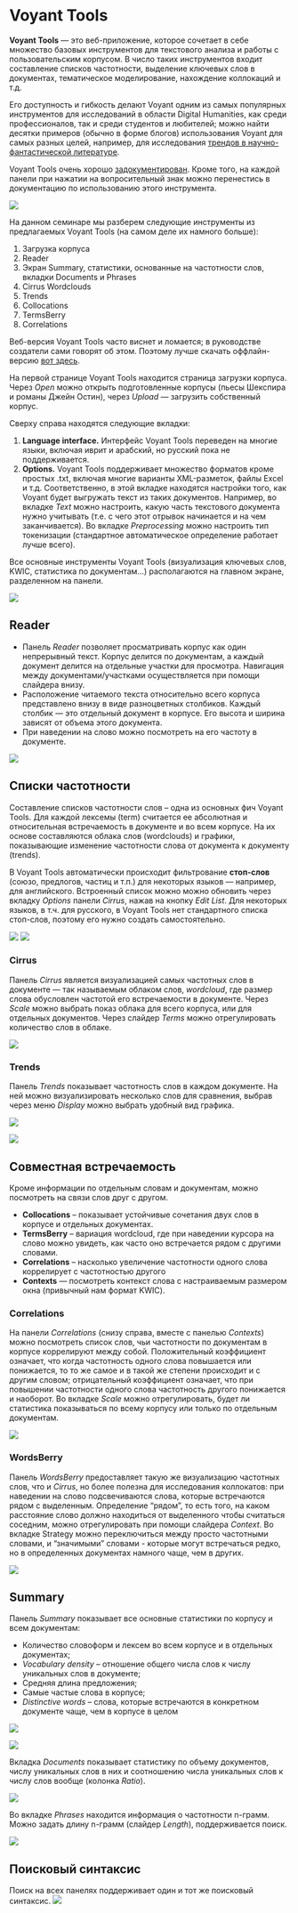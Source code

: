 # Voyant Tools

**Voyant Tools** — это веб-приложение, которое сочетает в себе множество базовых инструментов для текстового анализа и работы с пользовательским корпусом. В число таких инструментов входит составление списков частотности, выделение ключевых слов в документах, тематическое моделирование, нахождение коллокаций и т.д.

Его доступность и гибкость делают Voyant одним из самых популярных инструментов для исследований в области Digital Humanities, как среди профессионалов, так и среди студентов и любителей; можно найти десятки примеров (обычно в форме блогов) использования Voyant для самых разных целей, например, для исследования [трендов в научно-фантастической литературе](https://postapocalypticcities.wordpress.com/2013/05/02/voyanttools/).

Voyant Tools очень хорошо [задокументирован](https://voyant-tools.org/docs/#!/guide). Кроме того, на каждой панели при нажатии на вопросительный знак можно перенестись в документацию по использованию этого инструмента. 

![](/assets/image8.png)

На данном семинаре мы разберем следующие инструменты из предлагаемых Voyant Tools (на самом деле их намного больше):

1. Загрузка корпуса
2. Reader
3. Экран Summary, статистики, основанные на частотности слов, вкладки Documents и Phrases
4. Cirrus Wordclouds
5. Trends
6. Collocations
7. TermsBerry
8. Correlations


Веб-версия Voyant Tools часто виснет и ломается; в руководстве создатели сами говорят об этом. Поэтому лучше скачать оффлайн-версию [вот здесь](https://github.com/sgsinclair/VoyantServer/releases/tag/2.4.0-M7).

На первой странице Voyant Tools находится страница загрузки корпуса. Через *Open* можно открыть подготовленные корпусы (пьесы Шекспира и романы Джейн Остин), через *Upload* — загрузить собственный корпус.

Сверху справа находятся следующие вкладки:
1. **Language interface.** Интерфейс Voyant Tools переведен на многие языки, включая иврит и арабский, но русский пока не поддерживается.
2. **Options.** Voyant Tools поддерживает множество форматов кроме простых .txt, включая многие варианты XML-разметок, файлы Excel и т.д. Соответственно, в этой вкладке находятся настройки того, как Voyant будет выгружать текст из таких документов. Например, во вкладке *Text* можно настроить, какую часть текстового документа нужно учитывать (т.е. с чего этот отрывок начинается и на чем заканчивается). Во вкладке *Preprocessing* можно настроить тип токенизации (стандартное автоматическое определение работает лучше всего).

Все основные инструменты Voyant Tools (визуализация ключевых слов, KWIC, статистика по документам...) располагаются на главном экране, разделенном на панели.

![](/assets/image7.png)

## Reader 

* Панель *Reader* позволяет просматривать корпус как один непрерывный текст. Корпус делится по документам, а каждый документ делится на отдельные участки для просмотра. Навигация между документами/участками осуществляется при помощи слайдера внизу.
* Расположение читаемого текста относительно всего корпуса представлено внизу в виде разноцветных столбиков. Каждый столбик — это отдельный документ в корпусе. Его высота и ширина зависят от объема этого документа. 
* При наведении на слово можно посмотреть на его частоту в документе. 

![](/assets/image1.png)

## Списки частотности

Составление списков частотности слов – одна из основных фич Voyant Tools. Для каждой лексемы (term) считается ее абсолютная и относительная встречаемость в документе и во всем корпусе. На их основе составляются облака слов (wordclouds) и графики, показывающие изменение частотности слова от документа к документу (trends).

В Voyant Tools автоматически происходит фильтрование **стоп-слов** (союзо, предлогов, частиц и т.п.) для некоторых языков — например, для английского. Встроенный список можно можно обновить через вкладку *Options* панели *Cirrus*, нажав на кнопку *Edit List*. Для некоторых языков, в т.ч. для русского, в Voyant Tools нет стандартного списка стоп-слов, поэтому его нужно создать самостоятельно.

![](/assets/image9.png)
![](/assets/image2.png)

### Cirrus

Панель *Cirrus* является визуализацией самых частотных слов в документе — так называемым облаком слов, *wordcloud*, где размер слова обусловлен частотой его встречаемости в документе. Через *Scale* можно выбрать показ облака для всего корпуса, или для отдельных документов. Через слайдер *Terms* можно отрегулировать количество слов в облаке.

![](/assets/image4.png)

### Trends

Панель *Trends* показывает частотность слов в каждом документе. На ней можно визуализировать несколько слов для сравнения, выбрав через меню *Display* можно выбрать удобный вид графика.

![](/assets/image3.png)

![](/assets/image14.png)

## Совместная встречаемость

Кроме информации по отдельным словам и документам, можно посмотреть на связи слов друг с другом.

* **Collocations** – показывает устойчивые сочетания двух слов в корпусе и отдельных документах.
* **TermsBerry** – вариация wordcloud, где при наведении курсора на слово можно увидеть, как часто оно встречается рядом с другими словами.
* **Correlations** – насколько увеличение частотности одного слова коррелирует с частотностью другого
* **Contexts** — посмотреть контекст слова с настраиваемым размером окна (привычный нам формат KWIC).

### Correlations
На панели *Correlations* (снизу справа, вместе с панелью *Contexts*) можно посмотреть список слов, чьи частотности по документам в корпусе коррелируют между собой. Положительный коэффициент означает, что когда частотность одного слова повышается или понижается, то то же самое и в такой же степени происходит и с другим словом; отрицательный коэффициент означает, что при повышении частотности одного слова частотность другого понижается и наоборот. Во вкладке *Scale* можно отрегулировать, будет ли статистика показываться по всему корпусу или только по отдельным документам.

![](/assets/image12.png)

### WordsBerry
Панель *WordsBerry* предоставляет такую же визуализацию частотных слов, что и *Cirrus*, но более полезна для исследования коллокатов: при наведении на слово подсвечиваются слова, которые встречаются рядом с выделенным. Определение “рядом”, то есть того, на каком расстояние слово должно находиться от выделенного чтобы считаться соседним, можно отрегулировать при помощи слайдера *Context*. Во вкладке Strategy можно переключиться между просто частотными словами, и “значимыми” словами - которые могут встречаться редко, но в определенных документах намного чаще, чем в других.

![](/assets/image6.png)

## Summary

Панель *Summary* показывает все основные статистики по корпусу и всем документам:
* Количество словоформ и лексем во всем корпусе и в отдельных документах;
* *Vocabulary density* – отношение общего числа слов к числу уникальных слов в документе;
* Средняя длина предложения;
* Самые частые слова в корпусе;
* *Distinctive words* – слова, которые встречаются в конкретном документе чаще, чем в корпусе в целом

![](/assets/image5.png)

![](/assets/image15.png)
 
Вкладка *Documents* показывает статистику по объему документов, числу уникальных слов в них и соотношению числа уникальных слов к числу слов вообще (колонка *Ratio*).

![](/assets/image13.png)

Во вкладке *Phrases* находится информация о частотности n-грамм. Можно задать длину n-грамм (слайдер *Length*), поддерживается поиск.

![](/assets/image10.png)

## Поисковый синтаксис

Поиск на всех панелях поддерживает один и тот же поисковый синтаксис.
![](/assets/image11.png)


